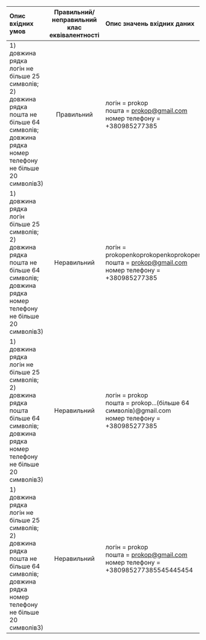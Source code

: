 |Опис вхідних умов|Правильний/неправильний клас еквівалентності|Опис значень вхідних даних|
|:-----|:-----:|:-----|
|1) довжина рядка логін не більше 25 символів;<br> 2) довжина рядка пошта не більше 64 символів;<br> довжина рядка номер телефону не більше 20 символів3)|Правильний|логін = prokop<br> пошта = prokop@gmail.com<br> номер телефону = +380985277385|
|1) довжина рядка логін більше 25 символів;<br> 2) довжина рядка пошта не більше 64 символів;<br> довжина рядка номер телефону не більше 20 символів3)|Неравильний|логін = prokopenkoprokopenkoprokopenko<br> пошта = prokop@gmail.com<br> номер телефону = +380985277385|
|1) довжина рядка логін не більше 25 символів;<br> 2) довжина рядка пошта більше 64 символів;<br> довжина рядка номер телефону не більше 20 символів3)|Неравильний|логін = prokop<br> пошта = prokop...(більше 64 символів)@gmail.com<br> номер телефону = +380985277385|
|1) довжина рядка логін не більше 25 символів;<br> 2) довжина рядка пошта не більше 64 символів;<br> довжина рядка номер телефону не більше 20 символів3)|Неравильний|логін = prokop<br> пошта = prokop@gmail.com<br> номер телефону = +380985277385545445454|
